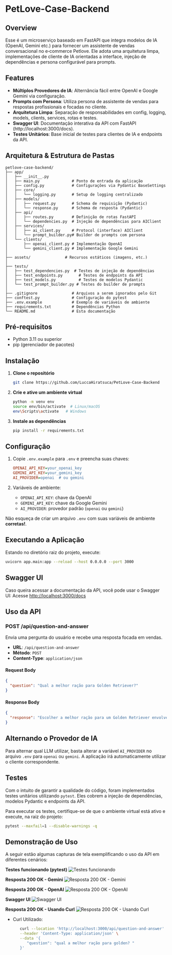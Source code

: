# PetLove-Case-Backend

## Overview

Esse é um microserviço baseado em FastAPI que integra modelos de IA (OpenAI, Gemini etc.) para fornecer um assistente de vendas conversacional no e‑commerce Petlove. Ele adota uma arquitetura limpa, implementações de cliente de IA orientadas a interface, injeção de dependências e persona configurável para prompts.

## Features

* **Múltiplos Provedores de IA**: Alternância fácil entre OpenAI e Google Gemini via configuração.
* **Prompts com Persona**: Utiliza persona de assistente de vendas para respostas profissionais e focadas no cliente.
* **Arquitetura Limpa**: Separação de responsabilidades em config, logging, models, clients, services, rotas e testes.
* **Swagger UI**: Documentação interativa da API com FastAPI (http://localhost:3000/docs).
* **Testes Unitários**: Base inicial de testes para clientes de IA e endpoints da API.

## Arquitetura & Estrutura de Pastas

```
petlove-case-backend/
├── app/
│   ├── __init__.py
│   ├── main.py              # Ponto de entrada da aplicação
│   ├── config.py            # Configurações via Pydantic BaseSettings
│   ├── core/
│   │   └── logging.py       # Setup de logging centralizado
│   ├── models/
│   │   ├── request.py       # Schema de requisição (Pydantic)
│   │   └── response.py      # Schema de resposta (Pydantic)
│   ├── api/
│   │   ├── routes.py        # Definição de rotas FastAPI
│   │   └── dependencies.py  # Injeção de dependências para AIClient
│   ├── services/
│   │   ├── ai_client.py     # Protocol (interface) AIClient
│   │   └── prompt_builder.py# Builder de prompts com persona
│   └── clients/
│       ├── openai_client.py # Implementação OpenAI
│       └── gemini_client.py # Implementação Google Gemini
│
├── assets/               # Recursos estáticos (imagens, etc.)
│
├── tests/
│   ├── test_dependencies.py  # Testes de injeção de dependências
│   ├── test_endpoints.py       # Testes de endpoints da API
│   ├── test_models.py          # Testes de modelos Pydantic
│   └── test_prompt_builder.py # Testes do builder de prompts
│
├── .gitignore               # Arquivos a serem ignorados pelo Git
├── conftest.py              # Configuração do pytest
├── .env.example             # Exemplo de variáveis de ambiente
├── requirements.txt         # Dependências Python
└── README.md                # Esta documentação
```

## Pré-requisitos

* Python 3.11 ou superior
* pip (gerenciador de pacotes)

## Instalação

1. **Clone o repositório**

   ```bash
   git clone https://github.com/LuccaHiratsuca/PetLove-Case-Backend
   ```

2. **Crie e ative um ambiente virtual**

   ```bash
   python -m venv env
   source env/bin/activate  # Linux/macOS
   env\Scripts\activate   # Windows
   ```

3. **Instale as dependências**

   ```bash
   pip install -r requirements.txt
   ```

## Configuração

1. Copie `.env.example` para `.env` e preencha suas chaves:

   ```ini
   OPENAI_API_KEY=your_openai_key
   GEMINI_API_KEY=your_gemini_key
   AI_PROVIDER=openai  # ou gemini
   ```

2. Variáveis de ambiente:

   * `OPENAI_API_KEY`: chave da OpenAI
   * `GEMINI_API_KEY`: chave da Google Gemini
   * `AI_PROVIDER`: provedor padrão (`openai` ou `gemini`)

Não esqueça de criar um arquivo `.env` com suas variáveis de ambiente **corretas!**.

## Executando a Aplicação

Estando no diretório raiz do projeto, execute:

```bash
uvicorn app.main:app --reload --host 0.0.0.0 --port 3000
```

## Swagger UI

Caso queira acessar a documentação da API, você pode usar o Swagger UI:
Acesse [http://localhost:3000/docs](http://localhost:3000/docs)

## Uso da API

### POST /api/question-and-answer

Envia uma pergunta do usuário e recebe uma resposta focada em vendas.

* **URL**: `/api/question-and-answer`
* **Método**: `POST`
* **Content-Type**: `application/json`

#### Request Body

```json
{
  "question": "Qual a melhor ração para Golden Retriever?"
}
```

#### Response Body

```json
{
  "response": "Escolher a melhor ração para um Golden Retriever envolve considerar ..."
}
```

## Alternando o Provedor de IA

Para alternar qual LLM utilizar, basta alterar a variável `AI_PROVIDER` no arquivo `.env` para `openai` ou `gemini`. A aplicação irá automaticamente utilizar o cliente correspondente.

## Testes

Com o intuito de garantir a qualidade do código, foram implementados testes unitários utilizando `pytest`. Eles cobrem a injeção de dependências, modelos Pydantic e endpoints da API.

Para executar os testes, certifique-se de que o ambiente virtual está ativo e execute, na raiz do projeto:

```bash
pytest --maxfail=1 --disable-warnings -q
```

## Demonstração de Uso

A seguir estão algumas capturas de tela exemplificando o uso da API em diferentes cenários:

**Testes funcionando (pytest)**
![Testes funcionando](assets/tests_ok.jpg)

**Resposta 200 OK - Gemini**
![Resposta 200 OK - Gemini](assets/gemini_response.jpg)

**Resposta 200 OK - OpenAI**
![Resposta 200 OK - OpenAI](assets/openai_response.jpg)

**Swagger UI**
![Swagger UI](assets/swagger_ui.jpg)

**Resposta 200 OK - Usando Curl**
![Resposta 200 OK - Usando Curl](assets/curl_response.jpg)

- Curl Utilizado:

   ```bash
      curl --location 'http://localhost:3000/api/question-and-answer' \
      --header 'Content-Type: application/json' \
      --data '{
         "question": "qual a melhor ração para golden? "
      }'
   ```